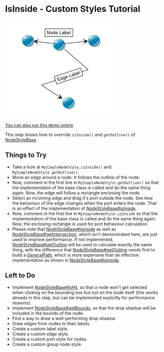 # IsInside - Custom Styles Tutorial

<img src="../../resources/image/tutorial2step1.png" alt="demo-thumbnail" height="320"/>

[You can also run this demo online](https://live.yworks.com/demos/02-tutorial-custom-styles/04-is-inside/index.html).

This step shows how to override `isInside()` and `getOutline()` of [NodeStyleBase](https://docs.yworks.com/yfileshtml/#/api/NodeStyleBase).

## Things to Try

- Take a look at `MySimpleNodeStyle.isInside()` and `MySimpleNodeStyle.getOutline()`.
- Move an edge around a node. It follows the outline of the node.
- Now, comment in the first line in `MySimpleNodeStyle.getOutline()` so that the implementation of the base class is called and do the same thing again. Now, the edge will follow a rectangle enclosing the node.
- Select an incoming edge and drag it's port outside the node. See how the behaviour of the edge changes when the port enters the node. That is an effect of the implementation of [NodeStyleBase#isInside](https://docs.yworks.com/yfileshtml/#/api/NodeStyleBase#isInside).
- Now, comment in the first line in `MySimpleNodeStyle.isInside` so that the implementation of the base class is called and do the same thing again. Now, the enclosing rectangle is used for port behaviour calculation.
- Please note that [NodeStyleBase#isInside](https://docs.yworks.com/yfileshtml/#/api/NodeStyleBase#isInside) as well as [NodeStyleBase#getIntersection](https://docs.yworks.com/yfileshtml/#/api/NodeStyleBase#getIntersection), which isn't demonstrated here, are just used to improve performance. If not implemented, [NodeStyleBase#getOutline](https://docs.yworks.com/yfileshtml/#/api/NodeStyleBase#getOutline) will be used to calculate exactly the same thing, with the difference that [NodeStyleBase#getOutline](https://docs.yworks.com/yfileshtml/#/api/NodeStyleBase#getOutline) needs first to build a [GeneralPath](https://docs.yworks.com/yfileshtml/#/api/GeneralPath), which is more expensive than an effective implementation as shown in [NodeStyleBase#isInside](https://docs.yworks.com/yfileshtml/#/api/NodeStyleBase#isInside).

## Left to Do

- Implement [NodeStyleBase#isHit](https://docs.yworks.com/yfileshtml/#/api/NodeStyleBase#isHit), so that a node won't get selected when clicking on the bounding box but not on the node itself (this works already in this step, but can be implemented explicitly for performance reasons).
- Implement [NodeStyleBase#getBounds](https://docs.yworks.com/yfileshtml/#/api/NodeStyleBase#getBounds), so that the drop shadow will be included in the bounds of the node.
- Find a way to draw a well-performing drop shadow.
- Draw edges from nodes to their labels.
- Create a custom label style.
- Create a custom edge style.
- Create a custom port style for nodes.
- Create a custom group node style.
